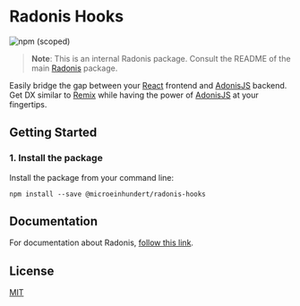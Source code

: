 # Radonis Hooks

![npm (scoped)](https://img.shields.io/npm/v/@microeinhundert/radonis-hooks)

> **Note**: This is an internal Radonis package. Consult the README of the main [Radonis](https://github.com/microeinhundert/radonis/tree/main/packages/radonis) package.

Easily bridge the gap between your [React](https://reactjs.org/) frontend and [AdonisJS](https://adonisjs.com/) backend.
Get DX similar to [Remix](https://remix.run/) while having the power of [AdonisJS](https://adonisjs.com/) at your fingertips.

## Getting Started

### 1. Install the package

Install the package from your command line:

```console
npm install --save @microeinhundert/radonis-hooks
```

## Documentation

For documentation about Radonis, [follow this link](https://github.com/microeinhundert/radonis/tree/main/documentation/index.md).

## License

[MIT](LICENSE)
